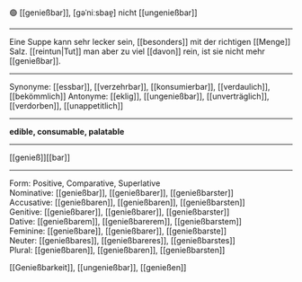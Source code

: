 🟢 [[genießbar]], [ɡəˈniːsbaɐ̯]
nicht [[ungenießbar]]

---
Eine Suppe kann sehr lecker sein, [[besonders]] mit der richtigen [[Menge]] Salz. [[reintun|Tut]] man aber zu viel [[davon]] rein, ist sie nicht mehr [[genießbar]]. 

---
Synonyme: [[essbar]], [[verzehrbar]], [[konsumierbar]], [[verdaulich]], [[bekömmlich]]
Antonyme:  [[eklig]], [[ungenießbar]], [[unverträglich]], [[verdorben]], [[unappetitlich]]

---
**edible, consumable, palatable**

---
[[genieß]][[bar]]

---

Form: Positive, Comparative, Superlative  
Nominative: [[genießbar]], [[genießbarer]], [[genießbarster]]  
Accusative: [[genießbaren]], [[genießbaren]], [[genießbarsten]]  
Genitive: [[genießbarer]], [[genießbarer]], [[genießbarster]]  
Dative: [[genießbarem]], [[genießbarerem]], [[genießbarstem]]  
Feminine: [[genießbare]], [[genießbarer]], [[genießbarste]]  
Neuter: [[genießbares]], [[genießbareres]], [[genießbarstes]]  
Plural: [[genießbaren]], [[genießbaren]], [[genießbarsten]]  

[[Genießbarkeit]], [[ungenießbar]], [[genießen]]